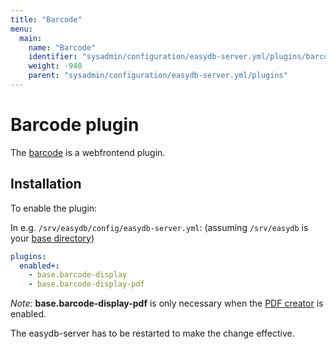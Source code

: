 ```yaml
---
title: "Barcode"
menu:
  main:
    name: "Barcode"
    identifier: "sysadmin/configuration/easydb-server.yml/plugins/barcode"
    weight: -940
    parent: "sysadmin/configuration/easydb-server.yml/plugins"
---
```


# Barcode plugin
The [barcode](../web/) is a webfrontend plugin.

## Installation
To enable the plugin:

In e.g. `/srv/easydb/config/easydb-server.yml`: (assuming `/srv/easydb` is your [base directory](https://docs.easydb.de/en/sysadmin/installation/#mount))

```yaml
plugins:
  enabled+:
    - base.barcode-display
    - base.barcode-display-pdf
```

*Note:* **base.barcode-display-pdf** is only necessary when the [PDF creator](https://docs.easydb.de/en/sysadmin/configuration/easydb-server.yml/plugins/pdf-creator/) is enabled.

The easydb-server has to be restarted to make the change effective.
